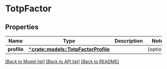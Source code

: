 # TotpFactor

## Properties
Name | Type | Description | Notes
------------ | ------------- | ------------- | -------------
**profile** | [***crate::models::TotpFactorProfile**](TotpFactorProfile.md) |  | [optional] 

[[Back to Model list]](../README.md#documentation-for-models) [[Back to API list]](../README.md#documentation-for-api-endpoints) [[Back to README]](../README.md)


